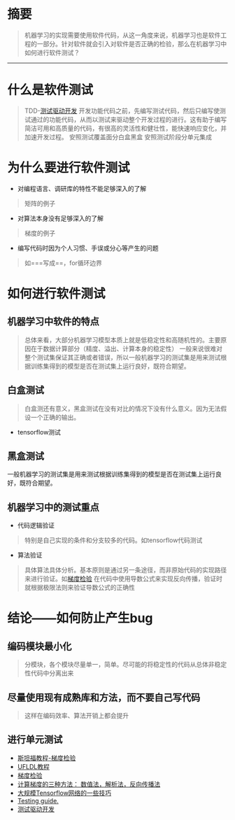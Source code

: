 # 摘要
> 机器学习的实现需要使用软件代码，从这一角度来说，机器学习也是软件工程的一部分。针对软件就会引入对软件是否正确的检验，那么在机器学习中如何进行软件测试？


---
# 什么是软件测试
> TDD-[测试驱动开发](https://baike.baidu.com/item/%E6%B5%8B%E8%AF%95%E9%A9%B1%E5%8A%A8%E5%BC%80%E5%8F%91/3328831?fr=aladdin)
开发功能代码之前，先编写测试代码，然后只编写使测试通过的功能代码，从而以测试来驱动整个开发过程的进行。这有助于编写简洁可用和高质量的代码，有很高的灵活性和健壮性，能快速响应变化，并加速开发过程。
安照测试覆盖面分白盒黑盒
安照测试阶段分单元集成

# 为什么要进行软件测试
- 对编程语言、调研库的特性不能足够深入的了解
> 矩阵的例子
- 对算法本身没有足够深入的了解
> 梯度的例子
- 编写代码时因为个人习惯、手误或分心等产生的问题
> 如===写成==，for循环边界

# 如何进行软件测试
## 机器学习中软件的特点
> 总体来看，大部分机器学习模型本质上就是低稳定性和高随机性的。主要原因在于数据计算部分（精度、溢出、计算本身的稳定性）
一般来说很难对整个测试集保证其正确或者错误，所以一般机器学习的测试集是用来测试根据训练集得到的模型是否在测试集上运行良好，既符合期望。
## 白盒测试
> 白盒测还有意义，黑盒测试在没有对比的情况下没有什么意义。因为无法假设一个正确的输出。

- tensorflow测试

## 黑盒测试
一般机器学习的测试集是用来测试根据训练集得到的模型是否在测试集上运行良好，既符合期望。
## 机器学习中的测试重点
- 代码逻辑验证
> 特别是自己实现的条件和分支较多的代码。如tensorflow代码测试

- 算法验证
> 具体算法具体分析。基本原则是通过另一条途径，而非原始代码的实现路径来进行验证。如[梯度检验](http://ufldl.stanford.edu/wiki/index.php/%E6%A2%AF%E5%BA%A6%E6%A3%80%E9%AA%8C%E4%B8%8E%E9%AB%98%E7%BA%A7%E4%BC%98%E5%8C%96)
在代码中使用导数公式来实现反向传播，验证时就根据极限法则来验证导数公式的正确性

# 结论——如何防止产生bug
## 编码模块最小化
> 分模块，各个模块尽量单一，简单。尽可能的将稳定性的代码从总体非稳定性代码中分离出来
## 尽量使用现有成熟库和方法，而不要自己写代码
> 这样在编码效率、算法开销上都会提升
## 进行单元测试



- [斯坦福教程-梯度检验](http://ufldl.stanford.edu/wiki/index.php/%E6%A2%AF%E5%BA%A6%E6%A3%80%E9%AA%8C%E4%B8%8E%E9%AB%98%E7%BA%A7%E4%BC%98%E5%8C%96)
- [UFLDL教程](http://ufldl.stanford.edu/wiki/index.php/UFLDL%E6%95%99%E7%A8%8B)
- [梯度检验](http://blog.csdn.net/tina_ttl/article/details/51034790)
-  [计算梯度的三种方法： 数值法，解析法，反向传播法](http://blog.csdn.net/raby_gyl/article/details/54407669)
-  [大规模Tensorflow网络的一些技巧](http://brightliao.me/2017/01/16/dl-workshop-massive-network-tips/)
-  [ Testing guide.](https://www.tensorflow.org/api_guides/python/test)
- [测试驱动开发](https://baike.baidu.com/item/%E6%B5%8B%E8%AF%95%E9%A9%B1%E5%8A%A8%E5%BC%80%E5%8F%91/3328831?fr=aladdin)